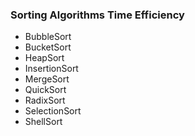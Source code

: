 ### Sorting Algorithms Time Efficiency

- BubbleSort
- BucketSort
- HeapSort
- InsertionSort
- MergeSort
- QuickSort
- RadixSort
- SelectionSort
- ShellSort
